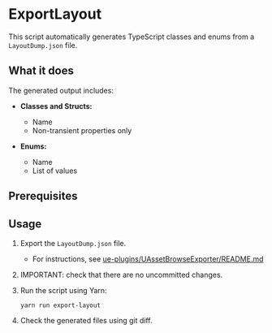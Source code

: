 # ExportLayout

This script automatically generates TypeScript classes and enums from a `LayoutDump.json` file.

## What it does

The generated output includes:

- **Classes and Structs:**

  - Name
  - Non-transient properties only

- **Enums:**
  - Name
  - List of values

## Prerequisites

## Usage

1. Export the `LayoutDump.json` file.

   - For instructions, see [ue-plugins/UAssetBrowseExporter/README.md](../../ue-plugins/UAssetBrowseExporter/README.md)

2. IMPORTANT: check that there are no uncommitted changes.

3. Run the script using Yarn:

   ```shell
   yarn run export-layout
   ```

4. Check the generated files using git diff.
